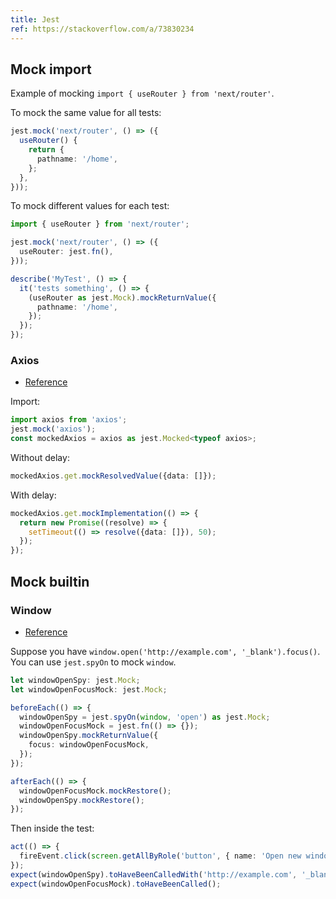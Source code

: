 ```yaml
---
title: Jest
ref: https://stackoverflow.com/a/73830234
---
```


## Mock import

Example of mocking `import { useRouter } from 'next/router'`.

To mock the same value for all tests:

```ts
jest.mock('next/router', () => ({
  useRouter() {
    return {
      pathname: '/home',
    };
  },
}));
```

To mock different values for each test:

```ts
import { useRouter } from 'next/router';

jest.mock('next/router', () => ({
  useRouter: jest.fn(),
}));

describe('MyTest', () => {
  it('tests something', () => {
    (useRouter as jest.Mock).mockReturnValue({
      pathname: '/home',
    });
  });
});
```

### Axios

- [Reference](https://www.csrhymes.com/2022/03/09/mocking-axios-with-jest-and-typescript.html)

Import:

```ts
import axios from 'axios';
jest.mock('axios');
const mockedAxios = axios as jest.Mocked<typeof axios>;
```

Without delay:

```ts
mockedAxios.get.mockResolvedValue({data: []});
```

With delay:

```ts
mockedAxios.get.mockImplementation(() => {
  return new Promise((resolve) => {
    setTimeout(() => resolve({data: []}), 50);
  });
});
```

## Mock builtin

### Window

- [Reference](https://stackoverflow.com/questions/41885841/how-can-i-mock-the-javascript-window-object-using-jest)

Suppose you have `window.open('http://example.com', '_blank').focus()`.
You can use `jest.spyOn` to mock `window`.

```ts
let windowOpenSpy: jest.Mock;
let windowOpenFocusMock: jest.Mock;

beforeEach(() => {
  windowOpenSpy = jest.spyOn(window, 'open') as jest.Mock;
  windowOpenFocusMock = jest.fn(() => {});
  windowOpenSpy.mockReturnValue({
    focus: windowOpenFocusMock,
  });
});

afterEach(() => {
  windowOpenFocusMock.mockRestore();
  windowOpenSpy.mockRestore();
});
```

Then inside the test:

```ts
act(() => {
  fireEvent.click(screen.getAllByRole('button', { name: 'Open new window' }));
});
expect(windowOpenSpy).toHaveBeenCalledWith('http://example.com', '_blank');
expect(windowOpenFocusMock).toHaveBeenCalled();
```
